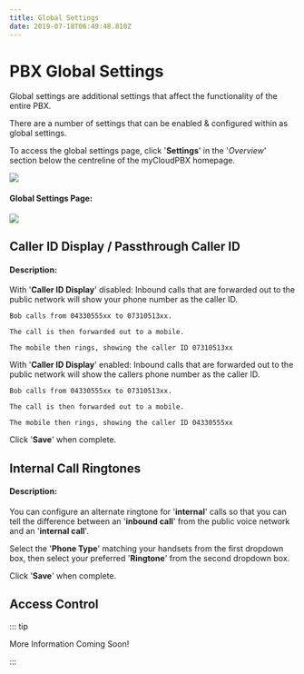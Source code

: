 ```yaml
---
title: Global Settings
date: 2019-07-18T06:49:48.810Z
---
```

# PBX Global Settings

Global settings are additional settings that affect the functionality of the entire PBX.

There are a number of settings that can be enabled & configured within as global settings.

To access the global settings page, click '**Settings**' in the '_Overview_' section below the centreline of the myCloudPBX homepage.

![](/images/pbx_ringtones_1.png)

#### Global Settings Page:

![](/images/pbx_ringtones_2.png)

## Caller ID Display / Passthrough Caller ID

#### Description:

With '**Caller ID Display**' disabled: Inbound calls that are forwarded out to the public network will show your phone number as the caller ID.


```
Bob calls from 04330555xx to 07310513xx.

The call is then forwarded out to a mobile.

The mobile then rings, showing the caller ID 07310513xx
```


With '**Caller ID Display**' enabled: Inbound calls that are forwarded out to the public network will show the callers phone number as the caller ID.


```
Bob calls from 04330555xx to 07310513xx.

The call is then forwarded out to a mobile.

The mobile then rings, showing the caller ID 04330555xx
```

Click '**Save**' when complete.

## Internal Call Ringtones
#### Description:

You can configure an alternate ringtone for '**internal**' calls so that you can tell the difference between an '**inbound call**' from the public voice network and an '**internal call**'.

Select the '**Phone Type**' matching your handsets from the first dropdown box, then select your preferred '**Ringtone**' from the second dropdown box.

Click '**Save**' when complete.

## Access Control

::: tip

More Information Coming Soon!

:::






